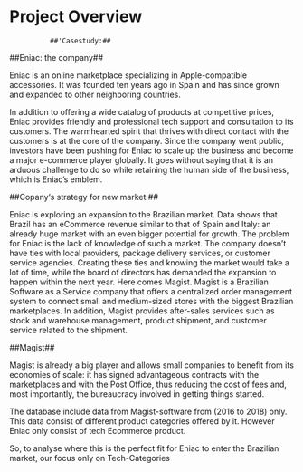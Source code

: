 # Project Overview
 
              ##'Casestudy:##

##Eniac: the company##

Eniac is an online marketplace specializing in Apple-compatible accessories. It was founded ten years ago in Spain and has since grown and expanded to other neighboring countries.


In addition to offering a wide catalog of products at competitive prices, Eniac provides friendly and professional tech support and consultation to its customers. The warmhearted spirit that thrives with direct contact with the customers is at the core of the company.
Since the company went public, investors have been pushing for Eniac to scale up the business and become a major e-commerce player globally. It goes without saying that it is an arduous challenge to do so while retaining the human side of the business, which is Eniac’s emblem.



##Copany‘s strategy for new market:##

Eniac is exploring an expansion to the Brazilian market. Data shows that Brazil has an eCommerce revenue similar to that of Spain and Italy: an already huge market with an even bigger potential for growth. The problem for Eniac is the lack of knowledge of such a market. The company doesn’t have ties with local providers, package delivery services, or customer service agencies. Creating these ties and knowing the market would take a lot of time, while the board of directors has demanded the expansion to happen within the next year.
Here comes Magist. Magist is a Brazilian Software as a Service company that offers a centralized order management system to connect small and medium-sized stores with the biggest Brazilian marketplaces. In addition, Magist provides after-sales services such as stock and warehouse management, product shipment, and customer service related to the shipment.

##Magist##

Magist is already a big player and allows small companies to benefit from its economies of scale: it has signed advantageous contracts with the marketplaces and with the Post Office, thus reducing the cost of fees and, most importantly, the bureaucracy involved in getting things started.

The database include data from Magist-software from (2016 to 2018) only.  This data consist of different product categories offered by it. However Eniac only consist of tech Ecommerce product.

So, to analyse where this is the perfect fit for Eniac to enter the Brazilian market, our focus only on Tech-Categories

